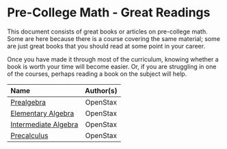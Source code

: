 # Pre-College Math - Great Readings

This document consists of great books or articles on pre-college math.
Some are here because there is a course covering the same material;
some are just great books that you should read at some point in your career.

Once you have made it through most of the curriculum, knowing whether a book is worth your time will become easier.
Or, if you are struggling in one of the courses, perhaps reading a book on the subject will help.

Name | Author(s)
:-- | :--:
[Prealgebra](https://openstax.org/details/books/prealgebra-2e) | OpenStax
[Elementary Algebra](https://openstax.org/details/books/elementary-algebra-2e) | OpenStax
[Intermediate Algebra](https://openstax.org/details/books/intermediate-algebra-2e) | OpenStax
[Precalculus](https://openstax.org/details/books/precalculus-2e) | OpenStax